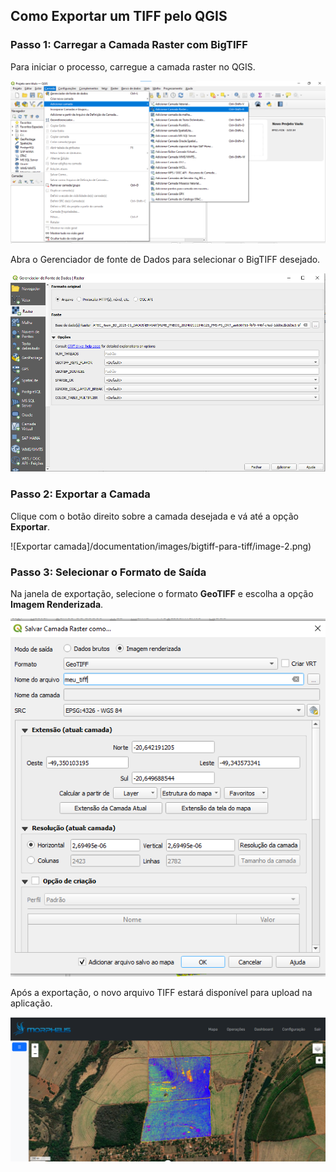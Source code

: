 ## Como Exportar um TIFF pelo QGIS

### Passo 1: Carregar a Camada Raster com BigTIFF

Para iniciar o processo, carregue a camada raster no QGIS.

![Inserindo camada raster](/documentation/images/bigtiff-para-tiff/image.png)

Abra o Gerenciador de fonte de Dados para selecionar o BigTIFF desejado.

![Gerenciador de formato de dados](/documentation/images/bigtiff-para-tiff/image-1.png)

### Passo 2: Exportar a Camada

Clique com o botão direito sobre a camada desejada e vá até a opção **Exportar**.

![Exportar camada]/documentation/images/bigtiff-para-tiff/image-2.png)

### Passo 3: Selecionar o Formato de Saída

Na janela de exportação, selecione o formato **GeoTIFF** e escolha a opção **Imagem Renderizada**.

![Selecionando GeoTIFF](/documentation/images/bigtiff-para-tiff/image-3.png)

Após a exportação, o novo arquivo TIFF estará disponível para upload na aplicação.

![TIFF sendo carregado na aplicação](/documentation/images/bigtiff-para-tiff/image-4.png)